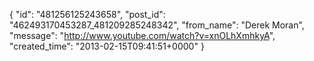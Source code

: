  {
   "id": "481256125243658",
   "post_id": "462493170453287_481209285248342",
   "from_name": "Derek Moran",
   "message": "http://www.youtube.com/watch?v=xnOLhXmhkyA",
   "created_time": "2013-02-15T09:41:51+0000"
 }
